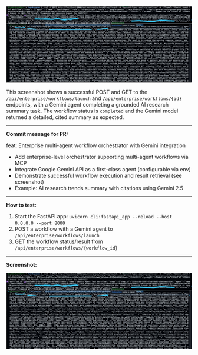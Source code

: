 ![Gemini Orchestrator Success](gemini_workflow_success.png)

This screenshot shows a successful POST and GET to the `/api/enterprise/workflows/launch` and `/api/enterprise/workflows/{id}` endpoints, with a Gemini agent completing a grounded AI research summary task. The workflow status is `completed` and the Gemini model returned a detailed, cited summary as expected.

---

**Commit message for PR:**

feat: Enterprise multi-agent workflow orchestrator with Gemini integration

- Add enterprise-level orchestrator supporting multi-agent workflows via MCP
- Integrate Google Gemini API as a first-class agent (configurable via env)
- Demonstrate successful workflow execution and result retrieval (see screenshot)
- Example: AI research trends summary with citations using Gemini 2.5

---

**How to test:**
1. Start the FastAPI app: `uvicorn cli:fastapi_app --reload --host 0.0.0.0 --port 8000`
2. POST a workflow with a Gemini agent to `/api/enterprise/workflows/launch`
3. GET the workflow status/result from `/api/enterprise/workflows/{workflow_id}`

---

**Screenshot:**

![Gemini Orchestrator Success](workflows/gemini_workflow_success.png)
